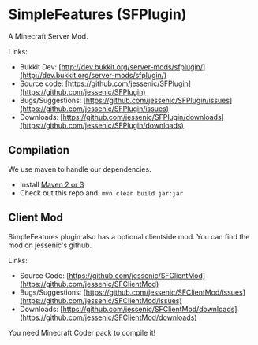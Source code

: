 SimpleFeatures (SFPlugin)
======

A Minecraft Server Mod.

Links:

* Bukkit Dev: [http://dev.bukkit.org/server-mods/sfplugin/](http://dev.bukkit.org/server-mods/sfplugin/)
* Source code: [https://github.com/jessenic/SFPlugin](https://github.com/jessenic/SFPlugin)
* Bugs/Suggestions: [https://github.com/jessenic/SFPlugin/issues](https://github.com/jessenic/SFPlugin/issues)
* Downloads: [https://github.com/jessenic/SFPlugin/downloads](https://github.com/jessenic/SFPlugin/downloads)

Compilation
-----------

We use maven to handle our dependencies.

* Install [Maven 2 or 3](http://maven.apache.org/download.html)
* Check out this repo and: `mvn clean build jar:jar`

Client Mod
-----------
SimpleFeatures plugin also has a optional clientside mod. You can find the mod on jessenic's github.

Links:

* Source Code: [https://github.com/jessenic/SFClientMod](https://github.com/jessenic/SFClientMod)
* Bugs/Suggestions: [https://github.com/jessenic/SFClientMod/issues](https://github.com/jessenic/SFClientMod/issues)
* Downloads: [https://github.com/jessenic/SFClientMod/downloads](https://github.com/jessenic/SFClientMod/downloads)

You need Minecraft Coder pack to compile it!
